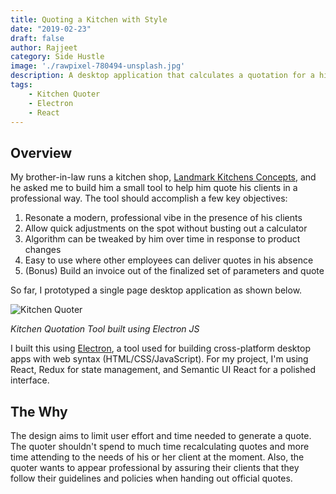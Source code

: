 ```yaml
---
title: Quoting a Kitchen with Style 
date: "2019-02-23"
draft: false
author: Rajjeet
category: Side Hustle
image: './rawpixel-780494-unsplash.jpg'
description: A desktop application that calculates a quotation for a high-end kitchen based on an client's algorithm and various input types. 
tags: 
    - Kitchen Quoter    
    - Electron 
    - React
---
```


## Overview
My brother-in-law runs a kitchen shop, <a href="http://www.landmarkkitchens.ca/" alt="Landmark Kitchen Concepts"
target="_blank">Landmark Kitchens Concepts</a>, and he asked me 
to build him a small tool to help him quote his clients in a professional way. The tool 
should accomplish a few key objectives:
1. Resonate a modern, professional vibe in the presence of his clients
2. Allow quick adjustments on the spot without busting out a calculator
3. Algorithm can be tweaked by him over time in response to product changes
4. Easy to use where other employees can deliver quotes in his absence 
5. (Bonus) Build an invoice out of the finalized set of parameters and quote

So far, I prototyped a single page desktop application as shown below. 

<div class="ui container">
    <img class="ui image" src="/gifs/kitchen-quoter.gif" alt="Kitchen Quoter" />    
</div>

_Kitchen Quotation Tool built using Electron JS_

I built this using <a href="https://electronjs.org/" target="_blank" alt="ElectronJS">Electron</a>, a
tool used for building cross-platform desktop apps with web syntax (HTML/CSS/JavaScript). For my 
project, I'm using React, Redux for state management, and Semantic UI React for a polished
interface.  

## The Why
The design aims to limit user effort and time needed to generate a quote. The quoter 
shouldn't spend to much time recalculating quotes and more time attending to the needs 
of his or her client at the moment. Also, the quoter wants to appear professional
by assuring their clients that they follow their guidelines and policies
when handing out official quotes.     


